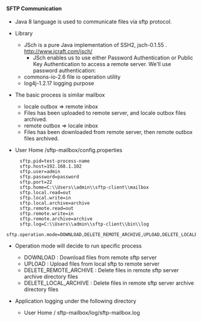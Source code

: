 #### SFTP Communication

 - Java 8 language is used to communicate files via sftp protocol.   

 - Library
    - JSch is a pure Java implementation of SSH2, jsch-0.1.55 . http://www.jcraft.com/jsch/ 
        - JSch enables us to use either Password Authentication or Public Key Authentication to access a remote server. 
        We'll use password authentication:  
    - commons-io-2.6 file io operation utility
    - log4j-1.2.17 logging purpose
    
 -  The basic process is similar mailbox 
    - locale outbox => remote inbox
    - Files has been uploaded to remote server, and locale outbox files archived.
    - remote outbox => locale inbox
    - Files has been downloaded from remote server, then remote outbox files archived.
    
 - User Home /sftp-mailbox/config.properties 
 
```
     sftp.pid=test-process-name
     sftp.host=192.168.1.102
     sftp.user=admin
     sftp.password=password
     sftp.port=22
     sftp.home=C:\\Users\\admin\\sftp-client\\mailbox
     sftp.local.read=out
     sftp.local.write=in
     sftp.local.archive=archive
     sftp.remote.read=out
     sftp.remote.write=in
     sftp.remote.archive=archive
     sftp.log=C:\\Users\\admin\\sftp-client\\bin\\log
     sftp.operation.mode=DOWNLOAD,DELETE_REMOTE_ARCHIVE,UPLOAD,DELETE_LOCALE_ARCHIVE
```

 - Operation mode will decide to run specific process 
    - DOWNLOAD : Download files from remote sftp server
    - UPLOAD : Upload files from local sftp to remote server
    - DELETE_REMOTE_ARCHIVE : Delete files in remote sftp server archive directory files
    - DELETE_LOCAL_ARCHIVE : Delete files in remote sftp server archive directory files
    
- Application logging under the following directory  
    - User Home / sftp-mailbox/log/sftp-mailbox.log
